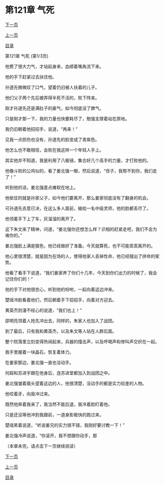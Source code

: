 <h1>第121章   气死</h1>
            <div><p><a href="./361_%E7%AC%AC121%E7%AB%A0_%E6%B0%94%E6%AD%BB.md">下一页</a></p><p><a href="./359_%E7%AC%AC120%E7%AB%A0_%E6%B0%B4%E9%BE%99.md">上一页</a></p><p><a href="../">目录</a></p></div>
            <div><p>第121章   气死 (第1/3页)</p><p>他费了很大力气，才站起身来，血顺着嘴角流下来。</p><p>他的手下赶紧过去扶住他。</p><p>孙道先微微叹了口气，望着仍旧被人扶着的儿子。</p><p>他们父子两个先后被弄得半死不活的，败下阵来。</p><p>刚才孙道先还是满肚子的豪气，如今彻底没了脾气。</p><p>只是刚才那一下，我的力量也快要耗尽了，勉强支撑着站在原地。</p><p>我仍旧朝着他招招手，说道，“再来！”</p><p>见我一点损伤也没有，孙道先的脸变成了青紫色。</p><p>他怎么也不敢相信，会败在我这样一个年轻人手上。</p><p>其实他并不知道，我是利用了八极镜，集合好几个高手的力量，才打败他的。</p><p>他像斗败的公鸡似的，看了姜北强一眼，然后说道，“侄子，我帮不到你，我们走了！”</p><p>听到他的话，姜北强差点瘫软在地上。</p><p>他依仗的就是孙家父子，如今他们要离开，那么姜家彻底没有了翻身的机会。</p><p>可孙道先去意已决，在这么多人面前，输给一名中级灵师，他的脸都丢尽了。</p><p>他领着手下上了车，灰溜溜的离开了。</p><p>这下朱文来了精神，问道，“姜北强你还想怎么样？识相的赶紧走吧，我们不会为难你的。”</p><p>姜北强脸上满是狠色，他已经做好了准备。今天就算死，也不可能乖乖离开的。</p><p>他心里很清楚，就是因为在场的人，使得他家人丢掉性命，他已经摆出了拼命的架势。</p><p>他看了看手下说道，“我们姜家养了你们十几年，今天到你们出力的时候了，我会记住你们的！”</p><p>他的手下对他很忠心，听到他的吩咐，一起向着这边冲来。</p><p>楚瑶冷脸看着他们，然后朝着手下招招手，向着对方迎去。</p><p>黄英杰则漫不经心的说道，“我们也上！”</p><p>邵明亮领着人抢先冲出去，同样的，朱家人也加入了战团。</p><p>到了最后，只有我和黄英杰，以及朱文等人站在人群后面。</p><p>整个院落里立刻变得热闹起来，兵器的撞击声，以及呼喝声和惨叫声交织在一起。</p><p>我手里握着一块晶石，恢复着体力。</p><p>在姜家那边，姜北强一直也没动手。</p><p>何超和苏进宇跟在他身后，连苏进堂都加入到战团之中。</p><p>姜北强皱着眉头望着这边的人，他很清楚，没动手的都是实力较差的人物。</p><p>他咬着牙，向我冲过来。</p><p>既然他奔着我来了，我当然不能后退，我冷着脸盯着他。</p><p>只是还没等他冲到我跟前，一道身影极快的跑过来。</p><p>楚瑶笑着说道，“听说姜兄的实力很不错，我刚好要讨教一下！”</p><p>姜北强冷声说道，“你滚开，我不想跟你动手，那</p><p>（本章未完，请点击下一页继续阅读）</p></div>
            <div><p><a href="./361_%E7%AC%AC121%E7%AB%A0_%E6%B0%94%E6%AD%BB.md">下一页</a></p><p><a href="./359_%E7%AC%AC120%E7%AB%A0_%E6%B0%B4%E9%BE%99.md">上一页</a></p><p><a href="../">目录</a></p></div>
